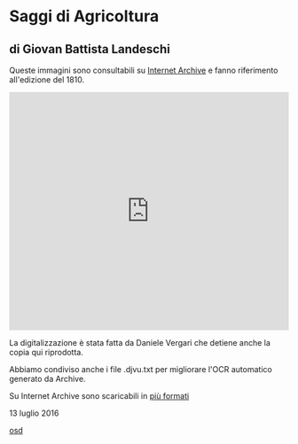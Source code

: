 # Saggi di Agricoltura

## di Giovan Battista Landeschi

Queste immagini sono consultabili su [Internet Archive](https://archive.org/details/Saggi_Agricolturaedizione_1810) e fanno riferimento all'edizione del 1810.

<iframe src='https://archive.org/stream/Saggi_Agricolturaedizione_1810/Landeschi_Saggi_di_Agricoltura_(edizione_1810)?ui=embed#mode/1up' width='100%' height='430px' frameborder='0' ></iframe>

La digitalizzazione è stata fatta da Daniele Vergari che detiene anche la copia qui riprodotta.

Abbiamo condiviso anche i file .djvu.txt per migliorare l'OCR automatico generato da Archive.

Su Internet Archive sono scaricabili in [più formati](https://archive.org/download/Saggi_Agricolturaedizione_1810)


13 luglio 2016

[osd](http://osd.tools)
